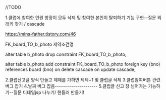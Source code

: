 //TODO

1.클럽에 참여한 인원 방장이 모두 삭제 및 참여한 본인이 탈퇴하기 기능 구현--질문      외래키 찾기 / cascade 

https://mins-father.tistory.com/46

FK_board_TO_b_photo 제약조건명

alter table b_photo drop constraint FK_board_TO_b_photo;

alter table b_photo add constraint FK_board_TO_b_photo
foreign key (bno) references board (bno)
on delete cascade
on update cascade;



2.클럽신고글 양식 만들고 제제를 가하면 제제+1 및 클럽글 삭제
3.클럽참여버튼 관련 버그 잡기
4.날짜 버그 잡음---------------------
5.클럽글 신고 창 넘어가는 기능하기--질문     디테일jsp 나누기/ 핸들러 만들기!

